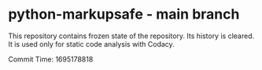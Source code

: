# python-markupsafe - main branch

This repository contains frozen state of the repository.
Its history is cleared. It is used only for static code
analysis with Codacy.

Commit Time: 1695178818